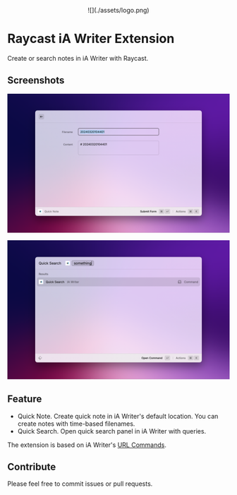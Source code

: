 <p align="center">
    ![](./assets/logo.png)
</p>

# Raycast iA Writer Extension

Create or search notes in iA Writer with Raycast.

## Screenshots

![Quick Note](./metadata/quick-note.png)

![Quick Search](./metadata/quick-search.png)

## Feature

- Quick Note. Create quick note in iA Writer's default location. You can create notes with time-based filenames.
- Quick Search. Open quick search panel in iA Writer with queries.

The extension is based on iA Writer's [URL Commands](https://ia.net/writer/support/help/url-commands).

## Contribute

Please feel free to commit issues or pull requests.

